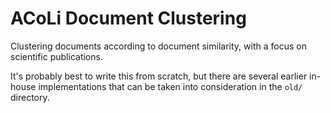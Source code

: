 # ACoLi Document Clustering

Clustering documents according to document similarity, with a focus on scientific publications.

It's probably best to write this from scratch, but there are several earlier in-house implementations that can be taken into consideration in the `old/` directory.